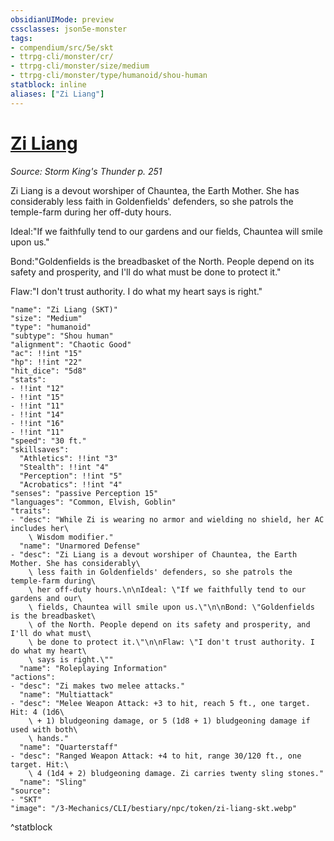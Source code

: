 ```yaml
---
obsidianUIMode: preview
cssclasses: json5e-monster
tags:
- compendium/src/5e/skt
- ttrpg-cli/monster/cr/
- ttrpg-cli/monster/size/medium
- ttrpg-cli/monster/type/humanoid/shou-human
statblock: inline
aliases: ["Zi Liang"]
---
```

# [Zi Liang](3-Mechanics\CLI\bestiary\npc/zi-liang-skt.md)
*Source: Storm King's Thunder p. 251*  

Zi Liang is a devout worshiper of Chauntea, the Earth Mother. She has considerably less faith in Goldenfields' defenders, so she patrols the temple-farm during her off-duty hours.

Ideal:"If we faithfully tend to our gardens and our fields, Chauntea will smile upon us."

Bond:"Goldenfields is the breadbasket of the North. People depend on its safety and prosperity, and I'll do what must be done to protect it."

Flaw:"I don't trust authority. I do what my heart says is right."

```statblock
"name": "Zi Liang (SKT)"
"size": "Medium"
"type": "humanoid"
"subtype": "Shou human"
"alignment": "Chaotic Good"
"ac": !!int "15"
"hp": !!int "22"
"hit_dice": "5d8"
"stats":
- !!int "12"
- !!int "15"
- !!int "11"
- !!int "14"
- !!int "16"
- !!int "11"
"speed": "30 ft."
"skillsaves":
  "Athletics": !!int "3"
  "Stealth": !!int "4"
  "Perception": !!int "5"
  "Acrobatics": !!int "4"
"senses": "passive Perception 15"
"languages": "Common, Elvish, Goblin"
"traits":
- "desc": "While Zi is wearing no armor and wielding no shield, her AC includes her\
    \ Wisdom modifier."
  "name": "Unarmored Defense"
- "desc": "Zi Liang is a devout worshiper of Chauntea, the Earth Mother. She has considerably\
    \ less faith in Goldenfields' defenders, so she patrols the temple-farm during\
    \ her off-duty hours.\n\nIdeal: \"If we faithfully tend to our gardens and our\
    \ fields, Chauntea will smile upon us.\"\n\nBond: \"Goldenfields is the breadbasket\
    \ of the North. People depend on its safety and prosperity, and I'll do what must\
    \ be done to protect it.\"\n\nFlaw: \"I don't trust authority. I do what my heart\
    \ says is right.\""
  "name": "Roleplaying Information"
"actions":
- "desc": "Zi makes two melee attacks."
  "name": "Multiattack"
- "desc": "Melee Weapon Attack: +3 to hit, reach 5 ft., one target. Hit: 4 (1d6\
    \ + 1) bludgeoning damage, or 5 (1d8 + 1) bludgeoning damage if used with both\
    \ hands."
  "name": "Quarterstaff"
- "desc": "Ranged Weapon Attack: +4 to hit, range 30/120 ft., one target. Hit:\
    \ 4 (1d4 + 2) bludgeoning damage. Zi carries twenty sling stones."
  "name": "Sling"
"source":
- "SKT"
"image": "/3-Mechanics/CLI/bestiary/npc/token/zi-liang-skt.webp"
```
^statblock